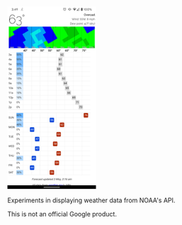 <img src="screenshot.png" width="200" alt="" />

Experiments in displaying weather data from NOAA's API.

This is not an official Google product.
